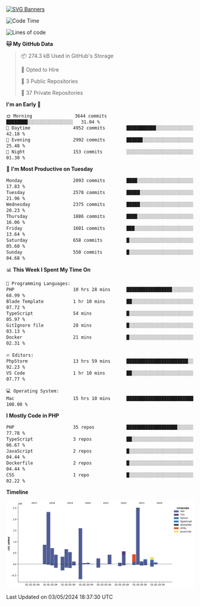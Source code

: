 [![SVG Banners](https://svg-banners.vercel.app/api?type=glitch&text1=Gere_Lajos%F0%9F%92%BB&width=800&height=400)](https://github.com/Akshay090/svg-banners)

<!--START_SECTION:waka-->
![Code Time](http://img.shields.io/badge/Code%20Time-1%2C588%20hrs%202%20mins-blue)

![Lines of code](https://img.shields.io/badge/From%20Hello%20World%20I%27ve%20Written-12.6%20million%20lines%20of%20code-blue)

**🐱 My GitHub Data** 

> 📦 274.3 kB Used in GitHub's Storage 
 > 
> 💼 Opted to Hire
 > 
> 📜 3 Public Repositories 
 > 
> 🔑 37 Private Repositories 
 > 
**I'm an Early 🐤** 

```text
🌞 Morning                3644 commits        ████████░░░░░░░░░░░░░░░░░   31.04 % 
🌆 Daytime                4952 commits        ███████████░░░░░░░░░░░░░░   42.18 % 
🌃 Evening                2992 commits        ██████░░░░░░░░░░░░░░░░░░░   25.48 % 
🌙 Night                  153 commits         ░░░░░░░░░░░░░░░░░░░░░░░░░   01.30 % 
```
📅 **I'm Most Productive on Tuesday** 

```text
Monday                   2093 commits        ████░░░░░░░░░░░░░░░░░░░░░   17.83 % 
Tuesday                  2578 commits        █████░░░░░░░░░░░░░░░░░░░░   21.96 % 
Wednesday                2375 commits        █████░░░░░░░░░░░░░░░░░░░░   20.23 % 
Thursday                 1886 commits        ████░░░░░░░░░░░░░░░░░░░░░   16.06 % 
Friday                   1601 commits        ███░░░░░░░░░░░░░░░░░░░░░░   13.64 % 
Saturday                 658 commits         █░░░░░░░░░░░░░░░░░░░░░░░░   05.60 % 
Sunday                   550 commits         █░░░░░░░░░░░░░░░░░░░░░░░░   04.68 % 
```


📊 **This Week I Spent My Time On** 

```text
💬 Programming Languages: 
PHP                      10 hrs 28 mins      █████████████████░░░░░░░░   68.99 % 
Blade Template           1 hr 10 mins        ██░░░░░░░░░░░░░░░░░░░░░░░   07.72 % 
TypeScript               54 mins             █░░░░░░░░░░░░░░░░░░░░░░░░   05.97 % 
GitIgnore file           28 mins             █░░░░░░░░░░░░░░░░░░░░░░░░   03.13 % 
Docker                   21 mins             █░░░░░░░░░░░░░░░░░░░░░░░░   02.31 % 

🔥 Editors: 
PhpStorm                 13 hrs 59 mins      ███████████████████████░░   92.23 % 
VS Code                  1 hr 10 mins        ██░░░░░░░░░░░░░░░░░░░░░░░   07.77 % 

💻 Operating System: 
Mac                      15 hrs 10 mins      █████████████████████████   100.00 % 
```

**I Mostly Code in PHP** 

```text
PHP                      35 repos            ███████████████████░░░░░░   77.78 % 
TypeScript               3 repos             ██░░░░░░░░░░░░░░░░░░░░░░░   06.67 % 
JavaScript               2 repos             █░░░░░░░░░░░░░░░░░░░░░░░░   04.44 % 
Dockerfile               2 repos             █░░░░░░░░░░░░░░░░░░░░░░░░   04.44 % 
CSS                      1 repo              █░░░░░░░░░░░░░░░░░░░░░░░░   02.22 % 
```



**Timeline**

![Lines of Code chart](https://raw.githubusercontent.com/gere-lajos/gere-lajos/main/assets/bar_graph.png)


 Last Updated on 03/05/2024 18:37:30 UTC
<!--END_SECTION:waka-->

